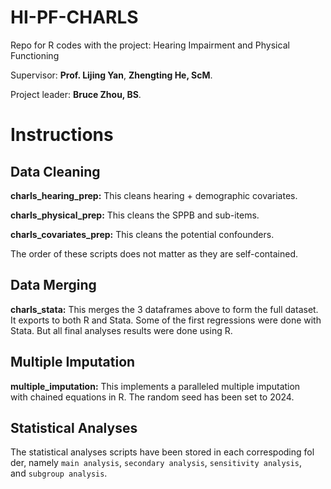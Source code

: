 # HI-PF-CHARLS

Repo for R codes with the project: Hearing Impairment and Physical Functioning

Supervisor: **Prof. Lijing Yan**, **Zhengting He, ScM**.

Project leader: **Bruce Zhou, BS**.

# Instructions

## Data Cleaning

**charls_hearing_prep:** This cleans hearing + demographic covariates.

**charls_physical_prep:** This cleans the SPPB and sub-items.

**charls_covariates_prep:** This cleans the potential confounders.

The order of these scripts does not matter as they are self-contained.

## Data Merging

**charls_stata:** This merges the 3 dataframes above to form the full
dataset. It exports to both R and Stata. Some of the first regressions
were done with Stata. But all final analyses results were done using R.

## Multiple Imputation

**multiple_imputation:** This implements a paralleled multiple imputation\
with chained equations in R. The random seed has been set to 2024.

## Statistical Analyses

The statistical analyses scripts have been stored in each correspoding fol\
der, namely `main analysis`, `secondary analysis`, `sensitivity analysis`,\
and `subgroup analysis`.
